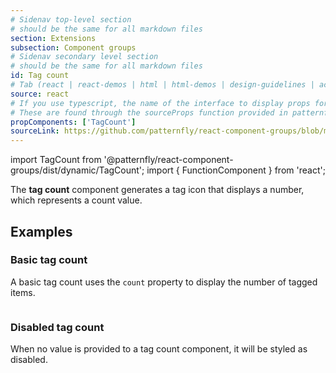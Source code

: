 ```yaml
---
# Sidenav top-level section
# should be the same for all markdown files
section: Extensions
subsection: Component groups
# Sidenav secondary level section
# should be the same for all markdown files
id: Tag count
# Tab (react | react-demos | html | html-demos | design-guidelines | accessibility)
source: react
# If you use typescript, the name of the interface to display props for
# These are found through the sourceProps function provided in patternfly-docs.source.js
propComponents: ['TagCount']
sourceLink: https://github.com/patternfly/react-component-groups/blob/main/packages/module/patternfly-docs/content/extensions/component-groups/examples/TagCount/TagCount.md
---
```


import TagCount from '@patternfly/react-component-groups/dist/dynamic/TagCount';
import { FunctionComponent } from 'react';

The **tag count** component generates a tag icon that displays a number, which represents a count value.

## Examples

### Basic tag count

A basic tag count uses the `count` property to display the number of tagged items.

```js file="./TagCountExample.tsx"

```

### Disabled tag count

When no value is provided to a tag count component, it will be styled as disabled.

```js file="./TagCountDisabledExample.tsx"

```
